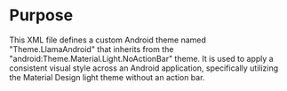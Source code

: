 # Purpose
This XML file defines a custom Android theme named "Theme.LlamaAndroid" that inherits from the "android:Theme.Material.Light.NoActionBar" theme. It is used to apply a consistent visual style across an Android application, specifically utilizing the Material Design light theme without an action bar.
